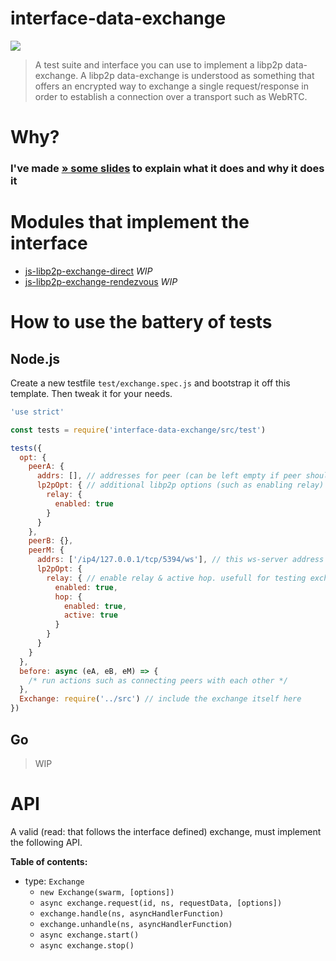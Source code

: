interface-data-exchange
===================

[![](https://img.shields.io/badge/made%20by-mkg20001-blue.svg?style=flat-square)](https://github.com/mkg20001)

> A test suite and interface you can use to implement a libp2p data-exchange. A libp2p data-exchange is understood as something that offers an encrypted way to exchange a single request/response in order to establish a connection over a transport such as WebRTC.

# Why?

### I've made [ » some slides](https://docs.google.com/presentation/d/1yfxI_4wY-5ydFxcIr2NBsg8E0wyJJStekRfectZjcf0/edit?usp=sharing) to explain what it does and why it does it

# Modules that implement the interface

- [js-libp2p-exchange-direct](https://github.com/mkg20001/libp2p-exchange-direct) _WIP_
- [js-libp2p-exchange-rendezvous](https://github.com/mkg20001/libp2p-exchange-rendezvous) _WIP_

# How to use the battery of tests

## Node.js

Create a new testfile `test/exchange.spec.js` and bootstrap it off this template. Then tweak it for your needs.

```js
'use strict'

const tests = require('interface-data-exchange/src/test')

tests({
  opt: {
    peerA: {
      addrs: [], // addresses for peer (can be left empty if peer should only listen on circuit)
      lp2pOpt: { // additional libp2p options (such as enabling relay)
        relay: {
          enabled: true
        }
      }
    },
    peerB: {},
    peerM: {
      addrs: ['/ip4/127.0.0.1/tcp/5394/ws'], // this ws-server address will get faked in the browser
      lp2pOpt: {
        relay: { // enable relay & active hop. usefull for testing exchanges over circuit
          enabled: true,
          hop: {
            enabled: true,
            active: true
          }
        }
      }
    }
  },
  before: async (eA, eB, eM) => {
    /* run actions such as connecting peers with each other */
  },
  Exchange: require('../src') // include the exchange itself here
})
```

## Go

> WIP

# API

A valid (read: that follows the interface defined) exchange, must implement the following API.

**Table of contents:**

- type: `Exchange`
  - `new Exchange(swarm, [options])`
  - `async exchange.request(id, ns, requestData, [options])`
  - `exchange.handle(ns, asyncHandlerFunction)`
  - `exchange.unhandle(ns, asyncHandlerFunction)`
  - `async exchange.start()`
  - `async exchange.stop()`

